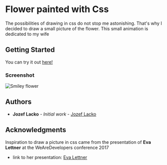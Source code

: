 # Flower painted with Css

The possibilities of drawing in css do not stop me astonishing. That's why I decided to draw a small picture of the flower. This small animation is dedicated to my wife

## Getting Started

You can try it out <a href='https://rawgit.com/opam/CssPicture/master/index.html'>here!</a>

### Screenshot
<p style='max-width:360px;'>
	<img src="https://rawgit.com/opam/CssPicture/master/img/index.png" alt="Smiley flower">
</p> 

## Authors

* **Jozef Lacko** - *Initial work* - [Jozef Lacko](https://www.jozeflacko.com)

## Acknowledgments

Inspiration to draw a picture in css came from the presentation of **Eva Lettner** at the WeAreDevelopers conference 2017 

* link to her presentation: [Eva Lettner](https://www.youtube.com/watch?v=k8JD1A9uVaM)
